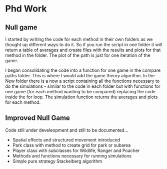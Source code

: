 # Phd Work

## Null game

I started by writing the code for each method in their own folders as we thought up different ways to do it. So if you run the script in one folder it will return a table of averages and create files with the results and plots for that method in the folder. The plot of the path is just for one iteration of the game.

I began consolidating the code into a function for one game in the compare paths folder. This is where I would add the game theory algorithm. In the New folder there is a now a script containing all the functions necessary to do the simulations - similar to the code in each folder but with functions for one game (for each method wanting to be compared) replacing the code inside the for loop. The simulation function returns the averages and plots for each method.

## Improved Null Game

Code still under develeopment and still to be documented...
- Spatial effects and structured movement introduced
- Park class with method to create grid for park or subarea
- Player class with subclasses for Wildlife, Ranger and Poacher
- Methods and functions necessary for running simulations
- Simple pure strategy Stackelberg algorithm
